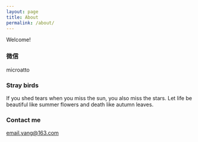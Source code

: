 ```yaml
---
layout: page
title: About
permalink: /about/
---
```


Welcome!

### 微信

microatto

### Stray birds

If you shed tears when you miss the sun, you also miss the stars.
Let life be beautiful like summer flowers and death like autumn leaves.

### Contact me

[email.yang@163.com](mailto:email.yang@163.com)
